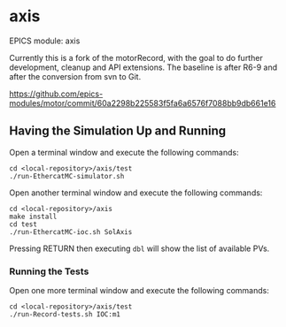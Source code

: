 # axis

EPICS module: axis

Currently this is a fork of the motorRecord, with the goal to do
further development, cleanup and API extensions.
The baseline is after R6-9 and after the conversion from svn to Git.


https://github.com/epics-modules/motor/commit/60a2298b225583f5fa6a6576f7088bb9db661e16

## Having the Simulation Up and Running

Open a terminal window and execute the following commands:

```
cd <local-repository>/axis/test
./run-EthercatMC-simulator.sh
```

Open another terminal window and execute the following commands:

```
cd <local-repository>/axis
make install
cd test
./run-EthercatMC-ioc.sh SolAxis
```

Pressing RETURN then executing `dbl` will show the list of available PVs.

### Running the Tests

Open one more terminal window and execute the following commands:

```
cd <local-repository>/axis/test
./run-Record-tests.sh IOC:m1
```